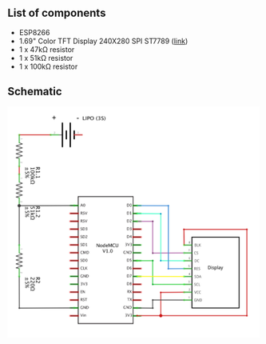 ## List of components

* ESP8266
* 1.69" Color TFT Display 240X280 SPI ST7789 ([link](https://s.click.aliexpress.com/e/_EySYptH ))
* 1 x 47kΩ resistor
* 1 x 51kΩ resistor
* 1 x 100kΩ resistor 


## Schematic

![](images/Schematic.jpg)